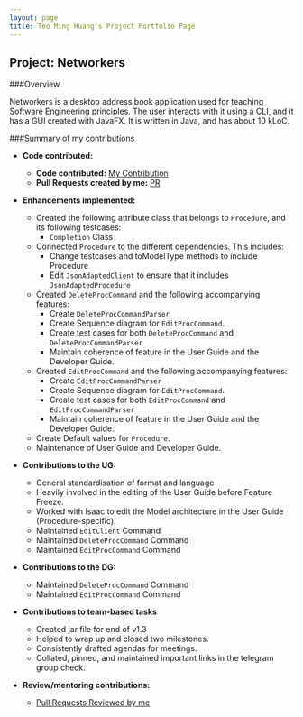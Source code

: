 ```yaml
---
layout: page
title: Teo Ming Huang's Project Portfolio Page
---
```


## Project: Networkers

###Overview

Networkers is a desktop address book application used for teaching Software Engineering principles. The user interacts with it using a CLI, and it has a GUI created with JavaFX. It is written in Java, and has about 10 kLoC.

###Summary of my contributions

- **Code contributed:** 
  - **Code contributed:** [My Contribution](https://nus-cs2103-ay2122s2.github.io/tp-dashboard/?search=teominghuang&breakdown=true&sort=groupTitle&sortWithin=title&since=2022-02-18&timeframe=commit&mergegroup=&groupSelect=groupByRepos&checkedFileTypes=docs~functional-code~test-code~other)
  - **Pull Requests created by me:** [PR](https://github.com/AY2122S2-CS2103T-W13-1/tp/pulls?q=is%3Apr+assignee%3Ateominghuang)
- **Enhancements implemented:**

    * Created the following attribute class that belongs to `Procedure`, and its following testcases:
        * `Completion` Class
    * Connected `Procedure` to the different dependencies. This includes:
        * Change testcases and toModelType methods to include Procedure
        * Edit `JsonAdaptedClient` to ensure that it includes `JsonAdaptedProcedure`
    * Created `DeleteProcCommand` and the following accompanying features:
        * Create `DeleteProcCommandParser`
        * Create Sequence diagram for `EditProcCommand`.
        * Create test cases for both `DeleteProcCommand` and `DeleteProcCommandParser` 
        * Maintain coherence of feature in the User Guide and the Developer Guide.
    * Created `EditProcCommand` and the following accompanying features:
        * Create `EditProcCommandParser`
        * Create Sequence diagram for `EditProcCommand`.
        * Create test cases for both `EditProcCommand` and `EditProcCommandParser`
        * Maintain coherence of feature in the User Guide and the Developer Guide.
    * Create Default values for `Procedure`.
    * Maintenance of User Guide and Developer Guide.

- **Contributions to the UG:**
    * General standardisation of format and language
    * Heavily involved in the editing of the User Guide before Feature Freeze.
    * Worked with Isaac to edit the Model architecture in the User Guide (Procedure-specific).
    * Maintained `EditClient` Command
    * Maintained `DeleteProcCommand` Command
    * Maintained `EditProcCommand` Command

- **Contributions to the DG:**
    * Maintained `DeleteProcCommand` Command
    * Maintained `EditProcCommand` Command

- **Contributions to team-based tasks**
    * Created jar file for end of v1.3
    * Helped to wrap up and closed two milestones.
    * Consistently drafted agendas for meetings.
    * Collated, pinned, and maintained important links in the telegram group check.

- **Review/mentoring contributions:**
  - [Pull Requests Reviewed by me](https://github.com/AY2122S2-CS2103T-W13-1/tp/pulls?q=is%3Apr+reviewed-by%3Ateominghuang)

